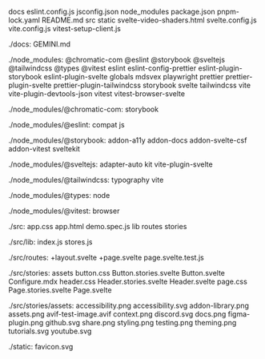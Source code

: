 docs
eslint.config.js
jsconfig.json
node_modules
package.json
pnpm-lock.yaml
README.md
src
static
svelte-video-shaders.html
svelte.config.js
vite.config.js
vitest-setup-client.js

./docs:
GEMINI.md

./node_modules:
@chromatic-com
@eslint
@storybook
@sveltejs
@tailwindcss
@types
@vitest
eslint
eslint-config-prettier
eslint-plugin-storybook
eslint-plugin-svelte
globals
mdsvex
playwright
prettier
prettier-plugin-svelte
prettier-plugin-tailwindcss
storybook
svelte
tailwindcss
vite
vite-plugin-devtools-json
vitest
vitest-browser-svelte

./node_modules/@chromatic-com:
storybook

./node_modules/@eslint:
compat
js

./node_modules/@storybook:
addon-a11y
addon-docs
addon-svelte-csf
addon-vitest
sveltekit

./node_modules/@sveltejs:
adapter-auto
kit
vite-plugin-svelte

./node_modules/@tailwindcss:
typography
vite

./node_modules/@types:
node

./node_modules/@vitest:
browser

./src:
app.css
app.html
demo.spec.js
lib
routes
stories

./src/lib:
index.js
stores.js

./src/routes:
+layout.svelte
+page.svelte
page.svelte.test.js

./src/stories:
assets
button.css
Button.stories.svelte
Button.svelte
Configure.mdx
header.css
Header.stories.svelte
Header.svelte
page.css
Page.stories.svelte
Page.svelte

./src/stories/assets:
accessibility.png
accessibility.svg
addon-library.png
assets.png
avif-test-image.avif
context.png
discord.svg
docs.png
figma-plugin.png
github.svg
share.png
styling.png
testing.png
theming.png
tutorials.svg
youtube.svg

./static:
favicon.svg
